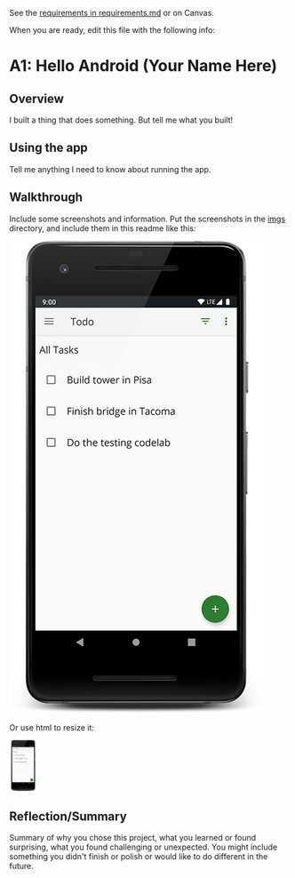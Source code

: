 See the [requirements in requirements.md](requirements.md) or on Canvas. 

When you are ready, edit this file with the following info: 

# A1: Hello Android (Your Name Here)

## Overview

I built a thing that does something. But tell me what you built! 

## Using the app 

Tell me anything I need to know about running the app. 

## Walkthrough

Include some screenshots and information. Put the screenshots in the [imgs](imgs) directory, and include them in this readme like this: 

![Sample Screenshot](imgs/screenshot.png?raw=tru)

Or use html to resize it: 

<img src="imgs/screenshot.png" width="50">

## Reflection/Summary

Summary of why you chose this project, what you learned or found surprising, what you found challenging or unexpected. You might include something you didn't finish or polish or would like to do different in the future. 


